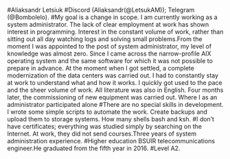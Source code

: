 #Aliaksandr Letsiuk 
#Discord (Aliaksandr(@LetsukAM)); Telegram (@Bombolelo). 
#My goal is a change in scope. I am currently working as a system administrator. The lack of clear employment at work has shown interest in programming. Interest in the constant volume of work, rather than sitting out all day watching logs and solving small problems.From the moment I was appointed to the post of system administrator, my level of knowledge was almost zero. Since I came across the narrow-profile AIX operating system and the same software for which it was not possible to prepare in advance. At the moment when I got settled, a complete modernization of the data centers was carried out. I had to constantly stay at work to understand what and how it works. I quickly got used to the pace and the sheer volume of work. All literature was also in English. Four months later, the commissioning of new equipment was carried out. Where I as an administrator participated alone 
#There are no special skills in development. I wrote some simple scripts to automate the work. Create backups and upload them to storage systems. How many shells bash and ksh. 
#I don’t have certificates; everything was studied simply by searching on the Internet. At work, they did not send courses.Three years of system administration experience. 
#Higher education BSUIR telecommunications engineer.He graduated from the fifth year in 2016. 
#Level A2.  

